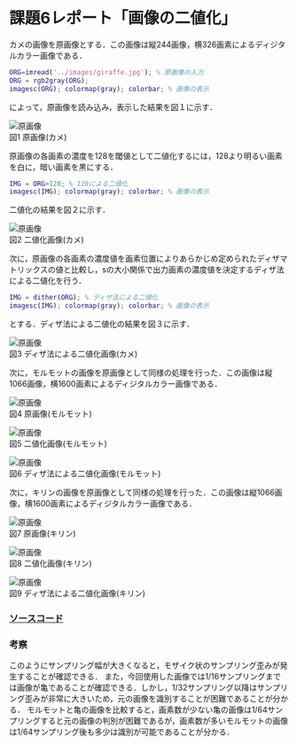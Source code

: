# 課題6レポート「画像の二値化」

カメの画像を原画像とする．この画像は縦244画像，横326画素によるディジタルカラー画像である．
```matlab
ORG=imread('../images/giraffe.jpg'); % 原画像の入力       
ORG = rgb2gray(ORG);       
imagesc(ORG); colormap(gray); colorbar; % 画像の表示        
```
によって，原画像を読み込み，表示した結果を図１に示す．

![原画像](https://github.com/suke123/matlab_image_processing/blob/master/%E8%AA%B2%E9%A1%8C6/images/kame0.png)  
図1 原画像(カメ)

原画像の各画素の濃度を128を閾値として二値化するには，128より明るい画素を白に，暗い画素を黒にする．     
```matlab
IMG = ORG>128; % 128による二値化         
imagesc(IMG); colormap(gray); colorbar; % 画像の表示           
```
二値化の結果を図２に示す．

![原画像](https://github.com/suke123/matlab_image_processing/blob/master/%E8%AA%B2%E9%A1%8C6/images/kame_after1.png)  
図2 二値化画像(カメ)

次に，原画像の各画素の濃度値を画素位置によりあらかじめ定められたディザマトリックスの値と比較し，sの大小関係で出力画素の濃度値を決定するディザ法による二値化を行う．        
```matlab
IMG = dither(ORG); % ディザ法による二値化         
imagesc(IMG); colormap(gray); colorbar; % 画像の表示
```
とする．ディザ法による二値化の結果を図３に示す．

![原画像](https://github.com/suke123/matlab_image_processing/blob/master/%E8%AA%B2%E9%A1%8C6/images/kame_after2.png)  
図3 ディザ法による二値化画像(カメ)

次に，モルモットの画像を原画像として同様の処理を行った．この画像は縦1066画像，横1600画素によるディジタルカラー画像である．

![原画像](https://github.com/suke123/matlab_image_processing/blob/master/%E8%AA%B2%E9%A1%8C6/images/molmot0.png)  
図4 原画像(モルモット)

![原画像](https://github.com/suke123/matlab_image_processing/blob/master/%E8%AA%B2%E9%A1%8C6/images/molmot_after1.png)  
図5 二値化画像(モルモット)

![原画像](https://github.com/suke123/matlab_image_processing/blob/master/%E8%AA%B2%E9%A1%8C6/images/molmot_after2.png)  
図6 ディザ法による二値化画像(モルモット)

次に，キリンの画像を原画像として同様の処理を行った．この画像は縦1066画像，横1600画素によるディジタルカラー画像である．

![原画像](https://github.com/suke123/matlab_image_processing/blob/master/%E8%AA%B2%E9%A1%8C6/images/giraffe0.png)  
図7 原画像(キリン)

![原画像](https://github.com/suke123/matlab_image_processing/blob/master/%E8%AA%B2%E9%A1%8C6/images/giraffe_after1.png)  
図8 二値化画像(キリン)

![原画像](https://github.com/suke123/matlab_image_processing/blob/master/%E8%AA%B2%E9%A1%8C6/images/giraffe_after2.png)  
図9 ディザ法による二値化画像(キリン)

### [ソースコード](https://github.com/suke123/matlab_image_processing/blob/master/%E8%AA%B2%E9%A1%8C6/kadai6.m)

### 考察

このようにサンプリング幅が大きくなると，モザイク状のサンプリング歪みが発生することが確認できる．
また，今回使用した画像では1/16サンプリングまでは画像が亀であることが確認できる．しかし，1/32サンプリング以降はサンプリング歪みが非常に大きいため，元の画像を識別することが困難であることが分かる．
モルモットと亀の画像を比較すると，画素数が少ない亀の画像は1/64サンプリングすると元の画像の判別が困難であるが，画素数が多いモルモットの画像は1/64サンプリング後も多少は識別が可能であることが分かる．
